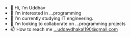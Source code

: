 - 👋 Hi, I’m Uddhav
- 👀 I’m interested in ...programming
- 🌱 I’m currently studying IT engineering.
- 💞️ I’m looking to collaborate on ...programming projects
- 📫 How to reach me ...uddavdhakal190@gmail.com

<!---
uddavdhakal190/uddavdhakal190 is a ✨ special ✨ repository because its `README.md` (this file) appears on your GitHub profile.
You can click the Preview link to take a look at your changes.
--->
